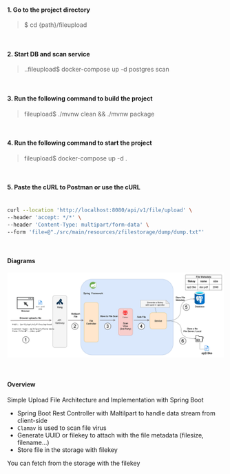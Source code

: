 #### 1. Go to the project directory
> $ cd {path}/fileupload

<br>

#### 2. Start DB and scan service
> ..fileupload$ docker-compose up -d postgres scan
 

<br>

#### 3. Run the following command to build the project
> fileupload$ ./mvnw clean && ./mvnw package

<br>

#### 4. Run the following command to start the project
> fileupload$ docker-compose up -d .

<br>

#### 5. Paste the cURL to Postman or use the cURL

```bash

curl --location 'http://localhost:8080/api/v1/file/upload' \
--header 'accept: */*' \
--header 'Content-Type: multipart/form-data' \
--form 'file=@"./src/main/resources/zfilestorage/dump/dump.txt"'

```

<br>

#### Diagrams

![img.png](img.png)

<br>

#### Overview

Simple Upload File Architecture and Implementation with Spring Boot <br>

- Spring Boot Rest Controller with Maltilpart to handle data stream from client-side
- `Clamav` is used to scan file virus 
- Generate UUID or filekey to attach with the file metadata (filesize, filename...)
- Store file in the storage with filekey

You can fetch from the storage with the filekey
